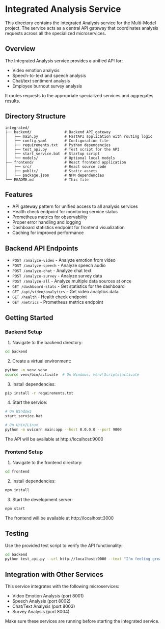 # Integrated Analysis Service

This directory contains the Integrated Analysis service for the Multi-Model project. The service acts as a central API gateway that coordinates analysis requests across all the specialized microservices.

## Overview

The Integrated Analysis service provides a unified API for:
- Video emotion analysis
- Speech-to-text and speech analysis
- Chat/text sentiment analysis
- Employee burnout survey analysis

It routes requests to the appropriate specialized services and aggregates results.

## Directory Structure

```
integrated/
├── backend/               # Backend API gateway
│   ├── main.py            # FastAPI application with routing logic
│   ├── config.yaml        # Configuration file
│   ├── requirements.txt   # Python dependencies
│   ├── test_api.py        # Test script for the API
│   ├── start_service.bat  # Startup script
│   └── models/            # Optional local models
├── frontend/              # React frontend application
│   ├── src/               # React source code
│   ├── public/            # Static assets
│   └── package.json       # NPM dependencies
└── README.md              # This file
```

## Features

- API gateway pattern for unified access to all analysis services
- Health check endpoint for monitoring service status
- Prometheus metrics for observability
- Proper error handling and logging
- Dashboard statistics endpoint for frontend visualization
- Caching for improved performance

## Backend API Endpoints

- `POST /analyze-video` - Analyze emotion from video
- `POST /analyze-speech` - Analyze speech audio
- `POST /analyze-chat` - Analyze chat text
- `POST /analyze-survey` - Analyze survey data
- `POST /analyze-all` - Analyze multiple data sources at once
- `GET /dashboard-stats` - Get statistics for the dashboard
- `GET /api/video/analytics` - Get video analytics data
- `GET /health` - Health check endpoint
- `GET /metrics` - Prometheus metrics endpoint

## Getting Started

### Backend Setup

1. Navigate to the backend directory:
```bash
cd backend
```

2. Create a virtual environment:
```bash
python -m venv venv
source venv/bin/activate  # On Windows: venv\Scripts\activate
```

3. Install dependencies:
```bash
pip install -r requirements.txt
```

4. Start the service:
```bash
# On Windows
start_service.bat

# On Unix/Linux
python -m uvicorn main:app --host 0.0.0.0 --port 9000
```

The API will be available at http://localhost:9000

### Frontend Setup

1. Navigate to the frontend directory:
```bash
cd frontend
```

2. Install dependencies:
```bash
npm install
```

3. Start the development server:
```bash
npm start
```

The frontend will be available at http://localhost:3000

## Testing

Use the provided test script to verify the API functionality:
```bash
cd backend
python test_api.py --url http://localhost:9000 --text "I'm feeling great today!"
```

## Integration with Other Services

This service integrates with the following microservices:
- Video Emotion Analysis (port 8001)
- Speech Analysis (port 8002)
- Chat/Text Analysis (port 8003)
- Survey Analysis (port 8004)

Make sure these services are running before starting the integrated service. 